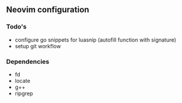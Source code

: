 ## Neovim configuration

### Todo's
- configure go snippets for luasnip (autofill function with signature)
- setup git workflow

### Dependencies
- fd
- locate
- g++
- ripgrep
